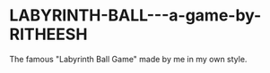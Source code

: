 # LABYRINTH-BALL---a-game-by-RITHEESH
The famous "Labyrinth Ball Game" made by me in my own style. 
